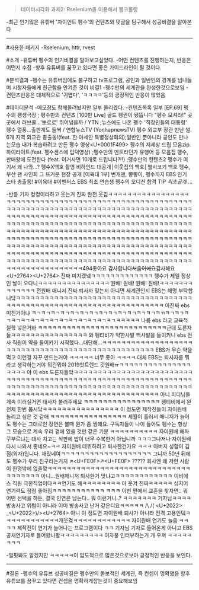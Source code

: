 >데이터시각화 과제2: Rselenium을 이용해서 웹크롤링

-최근 인기많은 유튜버 '자이언트 펭수'의 컨텐츠와 댓글을 탐구해서 성공비결을 알아본다

-----------------------

#사용한 패키지
-Rselenium, httr, rvest

#소개 
-유튜버 펭수의 인기비결을 알아보고싶었다.
-어떤 컨텐츠를 진행하는지, 반응은 어떤지 수집
-향후 유튜버를 꿈꾸고 있다면 좋은 가이드라인이 될 것이다.

#분석결과
-펭수는 유튜버임에도 불구하고 tv프로그램, 공인과 일반인의 경계를 넘나들며 시청자들에게 친근함을 안겨준 것이 비결1
-펭수만의 세계관을 완성한것으로보임
-컨텐츠반응은 대체적으로 '귀엽다', 'ㅋㅋㅋㅋ'등의 긍정적인 반응이 많았음

#데이터분석 
-메모장도 함께올려놨지만 일부 올리겠다.
-컨텐츠목록 일부
[EP.69] 펭수의 펭생극장 ; 펭수만의 컨텐츠
[100만 Live] 골드 펭귄이 됐뜹니다
"펭수 모셔라!" 곳곳에서 러브콜...'뽀로로' 뛰어넘을까 / YTN ;뉴스에도 나온 펭수
'직장인들의 대통령' 펭수 열풍…출판계도 들썩 / 연합뉴스TV (YonhapnewsTV)
펭수 외교부 장관 만난 썰. 6개 지역 외교관 총출동!(feat. 한·아세안 특별정상회의);일반인 뿐아니라 공인도 만나는모습
내가 복습하려고 만든 펭수 영상<U+0001F499>
펭수의 저세상 드립 모음zip.하이라이트(feat. 펭수센스에 입덕영상) ;펭수만의 멘트라던가 유행어 등 모음집
펭수, 판매왕에 도전한다 (feat. 이거사면 10개로 드립니다?!!) ;펭수만의 컨텐츠2
펭수가 여기서 왜 나와...? 펭수X백호 촬영 비하인드 대공개│이웃집의 백호│웰시코기 백호
펭수, 부산 팬 사인회 그 뜨거운 현장 공개
[이육대 1부] 번개맨, 뿡뿡이, 펭수까지 EBS 인기 스타 총출동!  #이육대 #이벤저스
EBS 최초 연습생 펭수의 오디션 합격 TIP *최초공개*
...

-반응
기자 컹컹이라하고 웃는거 진짜 완전 웃김ㅋㅋㅋㅋㅋㅋㅋㅋㅋㅋㅋㅋㅋㅋㅋㅋㅋㅋㅋㅋㅋㅋㅋㅋㅋㅋㅋㅋㅋㅋㅋㅋㅋㅋㅋㅋㅋㅋㅋㅋㅋㅋㅋㅋㅋㅋㅋㅋㅋㅋㅋㅋㅋㅋㅋㅋㅋㅋㅋㅋㅋㅋㅋㅋㅋㅋㅋㅋㅋㅋㅋㅋㅋㅋㅋㅋㅋㅋㅋㅋㅋㅋㅋㅋㅋㅋㅋㅋㅋㅋㅋㅋㅋㅋㅋㅋㅋㅋㅋㅋㅋㅋㅋㅋㅋㅋㅋㅋㅋㅋㅋㅋㅋㅋㅋㅋㅋㅋㅋㅋㅋㅋㅋㅋㅋㅋㅋㅋㅋㅋㅋㅋㅋㅋㅋㅋㅋㅋㅋㅋㅋㅋㅋㅋㅋㅋㅋㅋㅋㅋㅋㅋㅋㅋㅋㅋㅋㅋㅋㅋㅋㅋㅋㅋㅋㅋㅋㅋㅋㅋㅋㅋㅋㅋㅋㅋㅋㅋㅋㅋㅋㅋㅋㅋㅋㅋㅋㅋㅋㅋㅋㅋㅋㅋㅋㅋㅋㅋㅋㅋㅋㅋㅋㅋㅋㅋㅋㅋㅋㅋㅋㅋㅋㅋㅋㅋㅋㅋㅋㅋㅋㅋㅋㅋㅋㅋㅋㅋㅋㅋㅋㅋㅋㅋㅋㅋㅋㅋㅋㅋㅋㅋㅋㅋㅋㅋㅋㅋㅋㅋㅋㅋㅋㅋㅋㅋㅋㅋㅋㅋㅋㅋㅋㅋㅋㅋㅋㅋㅋㅋㅋㅋㅋㅋㅋㅋㅋㅋㅋㅋㅋㅋㅋㅋㅋㅋㅋㅋㅋㅋㅋㅋㅋㅋㅋㅋㅋㅋㅋㅋㅋㅋㅋㅋㅋㅋㅋㅋㅋㅋㅋㅋㅋㅋㅋㅋㅋㅋㅋㅋㅋㅋㅋㅋㅋㅋㅋㅋㅋㅋㅋㅋㅋㅋㅋㅋㅋㅋㅋㅋㅋㅋㅋㅋㅋㅋㅋㅋㅋㅋㅋㅋㅋㅋㅋㅋㅋㅋㅋㅋㅋㅋㅋㅋㅋㅋㅋㅋㅋㅋㅋㅋㅋㅋㅋㅋㅋㅋㅋㅋㅋㅋㅋㅋ494좋아요 감사합니다~~~~처음이에요~~~~감사해요<U+2764><U+2764>
진짜 미치겠넼ㅋㅋㅋㅋㅋㅋㅋㅋㅋㅋㅋㅋㅋ 펭수가 제일 정상인 날이 오다니ㅋㅋㅋㅋㅋㅋㅋㅋㅋㅋㅋㅋㅋㅋㅋ 원배! 원배! 원배! 원배!ㅋㅋㅋㅋㅋㅋㅋㅋㅋㅋㅋㅋㅋ
전원배 매니저 진짜 퇴사자 맞는지 아니면 세계관인지 EBS는 해명 부탁합니닼ㅋㅋㅋㅋㅋㅋㅋㅋㅋㅋㅋㅋㅋㅋㅋㅋㅋㅋㅋㅋㅋㅋㅋㅋㅋㅋㅋㅋㅋㅋㅋㅋㅋㅋㅋㅋㅋㅋㅋㅋㅋㅋㅋㅋㅋㅋㅋㅋㅋㅋㅋㅋㅋㅋㅋㅋㅋㅋㅋㅋㅋㅋㅋㅋㅋㅋㅋㅋㅋㅋ
아진짜 ebs 미친거아냐 ㅋㄱㅋㄱㅋㄱㅋㄱㅋㄱㅋㄱㅋㄱㅋㄱㅋㄱㅋㄱㅋㄱㅋㄱㅋㄱㅋㄲㅋㄱㅋㄱㅋㄱㅋㄱㅋㄱㅋㄱㅋㄱㅋㄱㅋㄱㅋㄱㅋㄱㅋㄱㅋㄱㅋㄱㅋㅋㅋㅋㅋ
나름 ebs 라고 교육적 철학 넣은거바 ㅋㅋㅋㅋㅋㅋㅋㅋㅋㅋㅋㅋㅋㅋㅋㅋㅋㅋㅋㅋㅋㅋㅋㅋㅋㅋㅋ근데 도른자들ㅋㅋㅋㅋㅋㅋㅋㅋㅋㅋㅋㅋㅋㅋㅋㅋ
와 펭티비가 약한사발 백사발을 들이키니 ebs 전사 직원이 약을 들이키기 시작했다...대단해...ㅋㅋㅋㅋㅋㅋㅋㅋㅋㅋㅋㅋㅋㅋㅋㅋㅋㅋㅋㅋㅋㅋㅋㅋㅋㅋㅋㅋㅋㅋㅋㅋㅋㅋㅋㅋㅋㅋㅋㅋㅋㅋㅋㅋㅋㅋㅋㅋㅋㅋ
EBS가 무슨 약을 먹고 이런걸 자꾸 만드는거야 ㅋㅋㅋㅋㅋ 너무 좋아 ㅋㅋㅋㅋ
대체 EBS는 퇴사자를 뭐라고 생각하는거야 뭐긴뭐야 2019핫트렌드 갓원배ㅠㅋㅋㅋㅋㅋㅋㅋㅋㅋㅋㅋㅋㅋㅋㅋㅋㅋㅋㅋ
야 이 ebs 도른자들앜ㅋㅋㅋㅋㅋㅋㅋㅋㅋㅋㅋㅋㅋㅋㅋㅋㅋㅋㅋㅋㅋㅋㅋㅋㅋㅋㅋㅋㅋㅋㅋㅋㅋㅋㅋㅋㅋㅋㅋㅋㅋㅋㅋㅋㅋㅋㅋㅋㅋㅋㅋㅋㅋㅋㅋㅋㅋㅋㅋㅋㅋㅋㅋㅋㅋㅋㅋㅋㅋㅋㅋㅋㅋㅋㅋㅋㅋㅋㅋㅋㅋㅋㅋㅋㅋㅋㅋㅋㅋㅋㅋㅋㅋㅋㅋㅋㅋㅋㅋㅋㅋㅋㅋㅋㅋㅋㅋㅋㅋㅋㅋㅋㅋㅋㅋㅋㅋㅋㅋㅋㅋㅋㅋㅋㅋㅋㅋㅋㅋㅋㅋㅋㅋㅋㅋ
아니 피디님들 계속 이러실거면 태사자 불러주세요 ㅋㅋㅋㅋㅋㅋㅋㅋㅋㅋㅋㅋㅋㅋㅋㅋ 펭티비에서 완전체 한번 봅시닼ㅋㅋㅋㅋㅋㅋㅋㅋㅋㅋㅋㅋㅋㅋㅋㅋ
이 정도면 제작진들이 자이원배 놀리고 싶은 것 같애 ㅋㅋㅋㅋㅋㅋㅋㅋㅋㅋㅋㅋㅋㅋㅋㅋ
세월이 흘러서 매니저가 늙어도 펭수는 그대로인 장면은 볼때 뭔가 좀 찡해요. 구독자들이 나이 들어도 펭수는 항상 그 모습으로 계속 우리 곁에 있을 것만 같은 기분
ㅋㅋㅋㅋㅋㅋㅋㅋㅋㅋ 자이원배 왜자꾸부르냐는 대사 치고는 식판에 밥이 너무 수북한거 아닙니까 ㅋㅋㅋ그나저나 자이원배 다시 나와서 좋네요~ㅋㅋ 자이원배 데뷔하려고 퇴사한건가요 ㅋㅋㅋ
아버지 성함이 김 점(외자)입니다. 재밌네여ㅋㅋㅋㅋㅋㅋㅋㅋㅋㅋㅋㅋㅋㅋㅋㅋㅋㅋㅋ
그니까 50년 뒤에도 펭수가 우리 친구라는거지 ↗<U+FE0F>↗<U+FE0F> ?????
회사엔 왜 저런 사람이 한명밖에 없을깤ㅋㅋㅋㅋㅋㅋㅋㅋㅋㅋㅋㅋㅋㅋㅋㅋㅋㅋㅋㅋㅋㅋㅋㅋㅋㅋㅋㅋㅋㅋㅋㅋㅋㅋㅋㅋㅋ
아니...원배매니저 퇴사한거 맞냐고ㅋㅋㅋㅋㅋㅋㅋㅋㅋㅋㅋㅋ 이비에스 직원 극한직업이다ㅋㅋ연기도 해ㅋㅋㅋㅋㅋㅋㅋㅋ 아 웃겨 진짜ㅋㅋㅋㅋㅋ 심지어 연기력도 점점 좋아짐ㅋㅋㅋㅋㅋㅋㅋㅋㅋㅋㅋ
ㅋㅋㅋ 이번 편에서 교훈을 찾자면.. 뭐 어떤 선택을 하든, 결국 인연은 남는다.. 뭐 이런거니..? ㅋㅋㅋㅋㅋㅋㅋ
기자님ㅋㅋㅋㅋ 방송사고 위험이 아니라 이미 방송사고 난거 같은디요ㅋㅋㅋㅋㅋ
/\ /\( <U+2022> _<U+2022>)/><U+2764>
아니 이 정도면 자이원배 퇴사가 아니라 전격 고용인뎈ㅋㅋㅋㅋㅋㅋㅋㅋㅋㅋㅋㅋ개웃곀ㅋㅋㅋㅋㅋㅋㅋㅋㅋㅋㅋㅋ
자이원배 연기도 늘음 ㅋㅋㅋㅋ 제작진이 연기가 늘어나는  프로그램이다 ㅋㅋ
기자님 기자로 들어온게 아니고 EBS공채연기자로 들어왔나봨ㅋㅋㅋㅋㅋㅋㅋㅋㅋ
여자붕 인터뷰하는거 개 우껴 ㅋㅋㅋㅋㅋㅋㅋㅋ

-얼핏봐도 알겠지만 ㅋㅋㅋㅋㅋ이 압도적으로 많은것으로보아 긍정적인 반응을 보인다.

---------------------------------------------
#결론
-펭수의 유튜브 성공비결은 펭수만의 돋보적인 세계관, 즉 컨셉이 명확했음 향후 유튜브를 꿈꾸고 있다면 컨셉을 명확하게잡는것이 중요해보임
